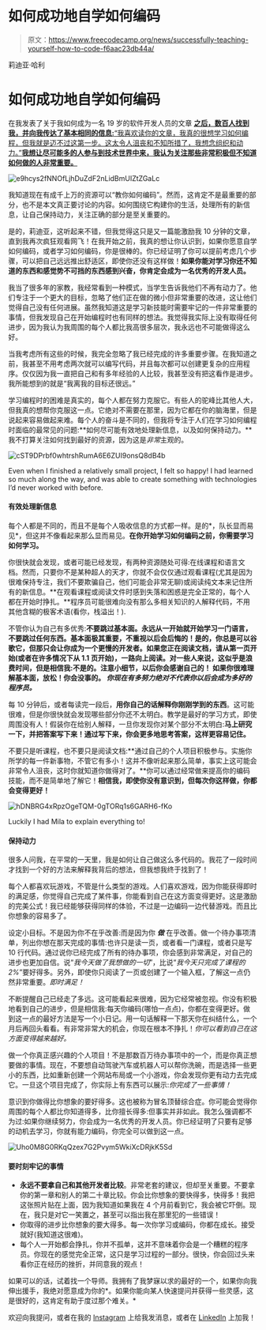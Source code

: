 # 如何成功地自学如何编码

> 原文：<https://www.freecodecamp.org/news/successfully-teaching-yourself-how-to-code-f6aac23db44a/>

莉迪亚·哈利

# 如何成功地自学如何编码

在我发表了关于我如何成为一名 19 岁的软件开发人员的文章 [**之后，数百人找到我，并向我传达了基本相同的信息:**“我喜欢读你的文章，我真的很想学习如何编程，但我就是迈不过这第一步。这太令人沮丧和不知所措了，我想念组织和动力。”**我想让尽可能多的人参与到技术世界中来，我认为关注那些非常积极但不知道如何做的人非常重要。**](https://medium.com/@lydiahallie/advice-from-a-19-y-o-girl-software-developer-88737bcc6be5)

![e9hcys2fNNOfLjhDuZdF2nLidBmUIZtZGaLc](img/b245bce4a7bbd601ba2eebacdfec41de.png)

我知道现在有成千上万的资源可以“教你如何编码”。然而，这肯定不是最重要的部分，也不是本文真正要讨论的内容。如何围绕它构建你的生活，处理所有的新信息，让自己保持动力，关注正确的部分是至关重要的。

是的，莉迪亚，这听起来不错，但我觉得这只是又一篇能激励我 10 分钟的文章，直到我再次疯狂观看网飞！在我开始之前，我真的想让你认识到，如果你愿意自学如何编码，或者学习如何编码，你是很棒的。你已经证明了你可以提前考虑几个步骤，可以把自己远远推出舒适区，即使你还没有这样做！**如果你能对学习你还不知道的东西和感觉势不可挡的东西感到兴奋，你肯定会成为一名优秀的开发人员。**

我当了很多年的家教，我经常看到一种模式，当学生告诉我他们不再有动力了。他们专注于一个更大的目标，忽略了他们正在做的微小但非常重要的改进，这让他们觉得自己没有任何进展。虽然我知道这是学习新技能时需要牢记的一件非常重要的事情，但我发现自己在开始编程时也有同样的想法。我觉得我实际上没有取得任何进步，因为我认为我周围的每个人都比我高很多层次，我永远也不可能做得这么好。

当我考虑所有这些的时候，我完全忽略了我已经完成的许多重要步骤。在我知道之前，我甚至不用考虑两次就可以编写代码，并且每次都可以创建更复杂的应用程序。仅仅因为我一直把自己和有多年经验的人比较，我甚至没有把这看作是进步。我所能想到的就是“我离我的目标还很远。”

学习编程时的困难是真实的，每个人都在努力克服它。有些人的驼峰比其他人大，但我真的想帮你克服这一点。它绝对不需要在那里，因为它都在你的脑海里，但是说起来容易做起来难。每个人的奋斗是不同的，但我将专注于人们在学习如何编程时面临的最常见的问题:**如何尽可能有效地处理新信息，以及如何保持动力。**我不打算关注如何找到最好的资源，因为这是*非常*主观的。

![cST9DPrbf0whtrshRumA6E6ZUI9onsQ8dB4b](img/655b49d9bcd4c70e8b29a89051dfacc9.png)

Even when I finished a relatively small project, I felt so happy! I had learned so much along the way, and was able to create something with technologies I’d never worked with before.

#### 有效处理新信息

每个人都是不同的，而且不是每个人吸收信息的方式都一样。是的*，队长显而易见*，但这并不像看起来那么显而易见。**在你开始学习如何编码之前，你需要学习如何学习。**

你很快就会发现，或者可能已经发现，有两种资源随处可得:在线课程和语言文档。然而，只要你不是某种超人的天才，你就不会仅仅通过观看课程(尤其是因为很难保持专注，我们不要欺骗自己，他们可能会非常无聊)或阅读纯文本来记住所有的新信息。**在观看课程或阅读文件时感到失落和困惑是完全正常的，每个人都在开始时挣扎。**程序员可能很难向没有那么多相关知识的人解释代码，不用其他含糊的极客术语(看你，栈溢出！).

不管你认为自己有多优秀:**不要跳过基本面。永远从一开始就开始学习一门语言，不要跳过任何东西。基本面极其重要，不重视以后会后悔的！是的，你总是可以谷歌它，但那只会让你成为一个更慢的开发者。如果您正在阅读文档，请从第一页开始(或者在许多情况下从 1.1 页开始)，一路向上阅读。对一些人来说，这似乎是浪费时间，但是相信我:不是的。注意小细节，以后你会感谢自己的！
如果你很难理解基本面，放松！你会没事的。 ***你现在有多努力绝对不代表你以后会成为多好的程序员。*****

每 10 分钟后，或者每读完一段后，**用你自己的话解释你刚刚学到的东西**。这可能很难，但是你很快就会发现哪些部分你还不太明白。教学是最好的学习方式，即使周围没有人！假装你在给别人解释，一旦你发现你对某个部分不太明白:**马上研究一下，并把答案写下来！通过写下来，你会更多地思考答案，这样更容易记住。**

不要只是听课程，也不要只是阅读文档:**通过自己的个人项目积极参与。实施你所学的每一件新事物，不管它有多小！这并不像听起来那么简单，事实上这可能会非常令人沮丧，这时你就知道你做得对了。**你可以通过经常做来提高你的编码技能，而不是简单地了解它！**相信我，即使你没有意识到，但每次你这样做，你都会变得更好！**

![hDNBRG4xRpzOgeTQM-0gTORq1s6GARH6-fKo](img/a7857ef83081eb4de291ab0b0c2ba7e6.png)

Luckily I had Mila to explain everything to!

#### **保持动力**

很多人问我，在平常的一天里，我是如何让自己做这么多代码的。我花了一段时间才找到一个好的方法来解释我背后的想法，但我想我终于找到了！

每个人都喜欢玩游戏，不管是什么类型的游戏。人们喜欢游戏，因为你能获得即时的满足感，你觉得自己完成了某件事，你能看到自己在这方面变得更好。这是激励的完美公式！我已经能够获得同样的体验，不过是一边编码一边代替游戏。而且比你想象的容易多了。

设定小目标。不是因为你不在乎改善:而是因为你 ***做*** 在乎改善。做一个待办事项清单，列出你想在那天完成的事情:也许只是读一页，或者看一门课程，或者只是写 10 行代码。通过说你已经完成了所有的待办事项，你会感到非常满足，对自己的进步也更加自信。说“*我今天做了我想做的一切*”，比说“*我今天只完成了课程的 2%*”要好得多。另外，即使你只阅读了一页或创建了一个输入框，了解这一点仍然非常重要。*即时满足！*

不断提醒自己已经走了多远。这可能看起来很难，因为它经常被忽视。你没有积极地看到自己的进步，但是相信我:每天你编码(哪怕一点点)，你都在变得更好。做到这一点的最好方法是写一个小日记。用一句话解释一下那天你在纠结什么，一个月后再回头看看。有非常非常大的机会，你现在根本不挣扎！*你可以看到自己在这方面变得越来越好。*

做一个你真正感兴趣的个人项目！不是那数百万待办事项中的一个，而是你真正想要做的事情。现在，不要想自动驾驶汽车或机器人可以帮你洗碗，而是选择一些更小的东西，比如重新创建一个网站布局或一个小游戏，你会发现你更有动力去完成它。一旦这个项目完成了，你实际上有东西可以展示:*你完成了一些事情！*

意识到你做得比你想象的要好得多。这也被称为冒名顶替综合症。你可能会觉得你周围的每个人都比你知道得多，比你擅长得多:但事实并非如此。我怎么强调都不为过:如果你继续努力，你会成为一名优秀的开发人员。你已经证明了只要有足够的动机去学习，你就有能力编码，你完全可以做到这一点。

![Uho0M8G0RKqQzex7G2Pvym5WkiXcDRjkK5Sd](img/c7da0cfa70f163b2044c9dfd2ec5ba74.png)

#### 要时刻牢记的事情

*   **永远不要拿自己和其他开发者比较**。非常老套的建议，但却至关重要。不要拿你的第一章和别人的第二十章比较。你会比你想象的要快得多，快得多！我把这张照片贴在上面，因为我知道如果我在 4 个月前看到它，我会被它吓倒。现在，我只是对它一笑置之，甚至可以指出我在那里犯的一些错误！
*   你取得的进步比你想象的要大得多。每一次你学习或编码，你都在成长。接受就好(我知道这很难)。
*   每个人一开始都会挣扎，你并不孤单，这并不意味着你会是一个糟糕的程序员。你现在的感觉完全正常，这只是学习过程的一部分。很快，你会回过头来看你正在经历的挫折，并同意我的观点！

如果可以的话，试着找一个导师。我拥有了我梦寐以求的最好的一个，如果你向我伸出援手，我绝对愿意成为你的*。如果你能向某人快速提问并获得一些灵感，这是很好的，这肯定有助于度过那个难关。*

欢迎向我提问，或者在我的 [Instagram](http://www.instagram.com/theavocoder) 上给我发消息，或者在 [LinkedIn](https://www.linkedin.com/in/lydia-hallie/) 上加我！